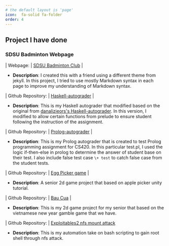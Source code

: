 ```yaml
---
# the default layout is 'page'
icon:  fa-solid fa-folder
order: 4
---
```

## Project I have done

### SDSU Badminton Webpage 

| Webpage:              | [SDSU Badminton Club](https://datpersonal.github.io/sdsubadminton) |

- **Description**: I created this with a friend using a different theme from jekyll. In this project, I tried to use mostly Markdown syntax in each page to improve my understanding of Markdown syntax.
    
| Github Repository:    | [Haskell-autograder](https://github.com/datpersonal/haskell-autograder-v2) |

- **Description**: This is my Haskell autograder that modified based on the original from [danalizieors's Haskell-autograder](https://github.com/danalizieors/haskell-autograder). In this version, I modified to allow certain functions from prelude to ensure student following the instruction of the assignment. 

| Github Repository: 	| [Prolog-autograder](/assets/files/test.pl)	|

- **Description**: This is my Prolog autograder that is created to test Prolog programming assignment for CS420. In this particular test.pl, I used the logic if-then-else in prolog to determine the answer of student base on their test. I also include false test case ``\+ test`` to catch false case from the student tests.

|	Github Repository:	|	[Egg Picker game](https://datpersonal.github.io/egg_picker)	|

- **Description**: A senior 2d game project that based on apple picker unity tutorial.

| Github Repository:  | [Bau Cua](https://datpersonal.github.io/bau_cua)  |

- **Description**: This is my 2d game project for my senior that based on the vietnamese new year gamble game that we have.

| Github Repository: | [Exploitables2 nfs mount attack](https://github.com/datpersonal/exploitables2_nfs_attack)

- **Description**: This is my automation take on bash scripting to gain root shell through nfs attack.
